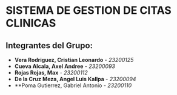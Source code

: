 # SISTEMA DE GESTION DE CITAS CLINICAS

## Integrantes del Grupo:
- **Vera Rodriguez, Cristian Leonardo** - *23200125*
- **Cueva Alcala, Axel Andree** - *23200093*
- **Rojas Rojas, Max** - *23200112*
- **De la Cruz Meza, Angel Luis Kallpa** - *23200094*
- **Poma Gutierrez, Gabriel Antonio - *23200110*
